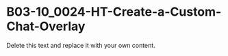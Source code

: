 

# B03-10_0024-HT-Create-a-Custom-Chat-Overlay

Delete this text and replace it with your own content.
